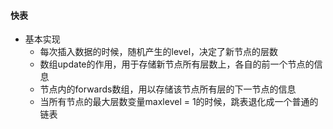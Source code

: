 #### 快表
- 基本实现
  - 每次插入数据的时候，随机产生的level，决定了新节点的层数
  - 数组update的作用，用于存储新节点所有层数上，各自的前一个节点的信息
  - 节点内的forwards数组，用以存储该节点所有层的下一节点的信息
  - 当所有节点的最大层数变量maxlevel = 1的时候，跳表退化成一个普通的链表